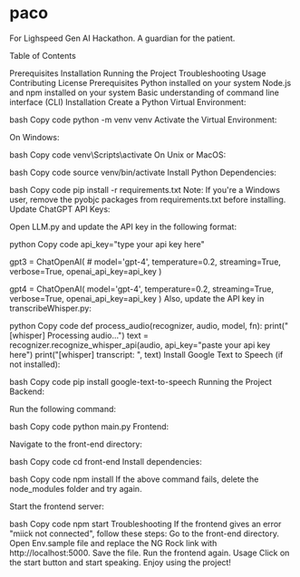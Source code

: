 # paco
For Lighspeed Gen AI Hackathon. A guardian for the patient.



Table of Contents

Prerequisites
Installation
Running the Project
Troubleshooting
Usage
Contributing
License
Prerequisites
Python installed on your system
Node.js and npm installed on your system
Basic understanding of command line interface (CLI)
Installation
Create a Python Virtual Environment:

bash
Copy code
python -m venv venv
Activate the Virtual Environment:

On Windows:

bash
Copy code
venv\Scripts\activate
On Unix or MacOS:

bash
Copy code
source venv/bin/activate
Install Python Dependencies:

bash
Copy code
pip install -r requirements.txt
Note: If you're a Windows user, remove the pyobjc packages from requirements.txt before installing.
Update ChatGPT API Keys:

Open LLM.py and update the API key in the following format:

python
Copy code
api_key="type your api key here"

gpt3 = ChatOpenAI(
    # model='gpt-4',
    temperature=0.2,
    streaming=True,
    verbose=True,
    openai_api_key=api_key
)

gpt4 = ChatOpenAI(
    model='gpt-4',
    temperature=0.2,
    streaming=True,
    verbose=True,
    openai_api_key=api_key
)
Also, update the API key in transcribeWhisper.py:

python
Copy code
def process_audio(recognizer, audio, model, fn):
    print("[whisper] Processing audio...")
    text = recognizer.recognize_whisper_api(audio, api_key="paste your api key here")
    print("[whisper] transcript: ", text)
Install Google Text to Speech (if not installed):

bash
Copy code
pip install google-text-to-speech
Running the Project
Backend:

Run the following command:

bash
Copy code
python main.py
Frontend:

Navigate to the front-end directory:

bash
Copy code
cd front-end
Install dependencies:

bash
Copy code
npm install
If the above command fails, delete the node_modules folder and try again.

Start the frontend server:

bash
Copy code
npm start
Troubleshooting
If the frontend gives an error "miick not connected", follow these steps:
Go to the front-end directory.
Open Env.sample file and replace the NG Rock link with http://localhost:5000.
Save the file.
Run the frontend again.
Usage
Click on the start button and start speaking.
Enjoy using the project!
